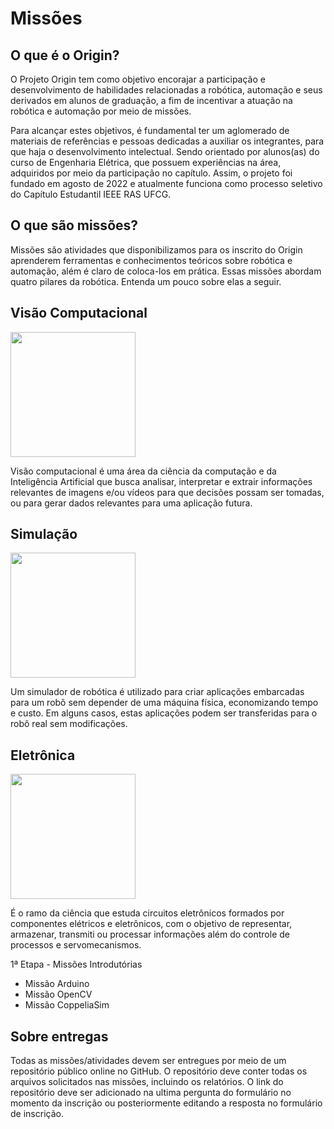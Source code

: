 # Missões

## O que é o Origin?

O Projeto Origin tem como objetivo encorajar a participação e desenvolvimento de habilidades relacionadas a robótica, automação e seus derivados em alunos de graduação, a fim de incentivar a atuação na robótica e automação por meio de missões.

Para alcançar estes objetivos, é fundamental ter um aglomerado de materiais de referências e pessoas dedicadas a auxiliar os integrantes, para que haja o desenvolvimento intelectual. Sendo orientado por alunos(as) do curso de Engenharia Elétrica, que possuem experiências na área, adquiridos por meio da participação no capítulo.  Assim, o projeto foi fundado em agosto de 2022 e atualmente funciona como processo seletivo do Capítulo Estudantil IEEE RAS UFCG.

## O que são missões?

Missões são atividades que disponibilizamos para os inscrito do Origin aprenderem ferramentas e conhecimentos teóricos sobre robótica e automação, além é claro de coloca-los em prática. Essas missões abordam quatro pilares da robótica. Entenda um pouco sobre elas a seguir.

## Visão Computacional 

<img src="https://revistasegurancaeletronica.com.br/wp-content/uploads/2022/04/safr-visao-computacional.jpg" height="200" widght="100">

Visão computacional é uma área da ciência da computação e da Inteligência Artificial que busca analisar, interpretar e extrair informações relevantes de imagens e/ou vídeos para que decisões possam ser tomadas, ou para gerar dados relevantes para uma aplicação futura.

## Simulação 

<img src="https://www.ricardoteix.com/wp-content/uploads/2015/07/Fig2-604x270.png" height="200" widght="100">

Um simulador de robótica é utilizado para criar aplicações embarcadas para um robô sem depender de uma máquina física, economizando tempo e custo. Em alguns casos, estas aplicações podem ser transferidas para o robô real sem modificações.

## Eletrônica

<img src="https://s1.static.brasilescola.uol.com.br/be/vestibular/uma-das-funcoes-tecnico-em-eletronica-manutencao-equipamentos-eletronicos-573ccfdcadc00.jpg" height="200" widght="100">

É o ramo da ciência que estuda circuitos eletrônicos formados por componentes elétricos e eletrônicos, com o objetivo de representar, armazenar, transmiti ou processar informações além do controle de processos e servomecanismos. 

1ª Etapa - Missões Introdutórias

- Missão Arduino
- Missão OpenCV
- Missão CoppeliaSim

## Sobre entregas
Todas as missões/atividades devem ser entregues por meio de um repositório público online no GitHub. O repositório deve conter todas os arquivos solicitados nas missões, incluindo os relatórios. O link do repositório deve ser adicionado na ultima pergunta do formulário no momento da inscrição ou posteriormente editando a resposta no formulário de inscrição.

